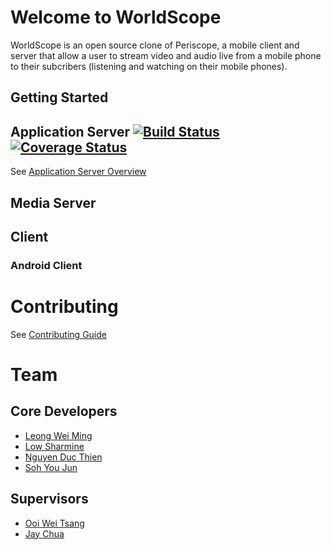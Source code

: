 # Welcome to WorldScope

WorldScope is an open source clone of Periscope, a mobile client and server
that allow a user to stream video and audio live from a mobile phone to their
subcribers (listening and watching on their mobile phones).

## Getting Started

## Application Server [![Build Status][travis-image]][travis-url] [![Coverage Status][coveralls-image]][coveralls-url]

See [Application Server Overview](app_server/README.md)

## Media Server

## Client
### Android Client

# Contributing

See [Contributing Guide](CONTRIBUTING.md)

# Team

## Core Developers
* [Leong Wei Ming](https://github.com/kylelwm)
* [Low Sharmine](https://github.com/sharminelow)
* [Nguyen Duc Thien](https://github.com/ndt93)
* [Soh You Jun](https://github.com/yj-soh)

## Supervisors
* [Ooi Wei Tsang](https://github.com/weitsang)
* [Jay Chua](https://github.com/Jayinmn)

[travis-image]: https://travis-ci.org/nus-mtp/worldscope.svg?branch=master
[travis-url]: https://travis-ci.org/nus-mtp/worldscope

[coveralls-image]: https://coveralls.io/repos/nus-mtp/worldscope/badge.svg?branch=master&service=github
[coveralls-url]: https://coveralls.io/github/nus-mtp/worldscope?branch=master

